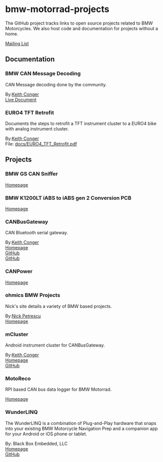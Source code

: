 # bmw-motorrad-projects #
The GitHub project tracks links to open source projects related to BMW Motorcycles.  We also host code and documentation for projects without a home.<br>

[Mailing List](https://groups.google.com/g/bmw-canbus)<br>

## Documentation ##
### BMW CAN Message Decoding ###
CAN Message decoding done by the community.<br>

By:[Keith Conger](mailto:keith.conger@gmail.com)<br>
[Live Document](https://docs.google.com/spreadsheets/d/1tUrOES5fQZa92Robr6uP8v2dzQDq9ohHjUiTU3isqdc)<br>

### EURO4 TFT Retrofit ###
Documents the steps to retrofit a TFT instrument cluster to a EURO4 bike with analog instrument cluster.

By:[Keith Conger](mailto:keith.conger@gmail.com)<br>
File: [docs/EURO4_TFT_Retrofit.pdf](https://github.com/kconger/bmw-motorrad-projects/raw/master/docs/EURO4_TFT_Retrofit.pdf)<br>

## Projects ##
### BMW GS CAN Sniffer ###
[Homepage](https://github.com/4G-Gregg/BMW-GS-CAN-Sniffer)<br>

### BMW K1200LT iABS to iABS gen 2 Conversion PCB ###
[Homepage](https://github.com/OstapFerensovych/BMW-K1200LT-ABS-Conversion)<br>

### CANBusGateway ###
CAN Bluetooth serial gateway.<br>

By:[Keith Conger](mailto:keith.conger@gmail.com)<br>
[Homepage](https://sites.google.com/thecongers.org/development/canbusgateway)<br>
[GitHub](https://github.com/kconger/CANBusGateway)<br>
[GitHub](https://github.com/kconger/org.thcongers.canbusgateway)<br>

### CANPower ###
[Homepage](https://github.com/RaphWeyman/CANPower)<br>

### ohmics BMW Projects ###
Nick's site details a variety of BMW based projects.<br>

By:[Nick Petrescu](petren@ohmics.com)<br>
[Homepage](http://www.ohmics.com)<br>


### mCluster ###
Android instrument cluster for CANBusGateway.<br>

By:[Keith Conger](mailto:keith.conger@gmail.com)<br>
[Homepage](https://sites.google.com/thecongers.org/development/mcluster)<br>
[GitHub](https://github.com/kconger/org.thcongers.mcluster)<br>

### MotoReco ###
RPI based CAN bus data logger for BMW Motorrad.<br>

[Homepage](http://motoreco.net/)<br>


### WunderLINQ ###
The WunderLINQ is a combination of Plug-and-Play hardware that snaps into your existing BMW Motorcycle Navigation Prep and a companion app for your Android or iOS phone or tablet. <br>

By: Black Box Embedded, LLC<br>
[Homepage](https://www.blackboxembedded.com)<br>
[GitHub](https://github.com/blackboxembedded)<br>


